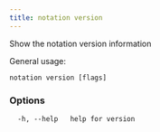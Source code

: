 ```yaml
---
title: notation version
---
```


Show the notation version information

General usage:
```console
notation version [flags]
```

### Options

```console
  -h, --help   help for version
```
